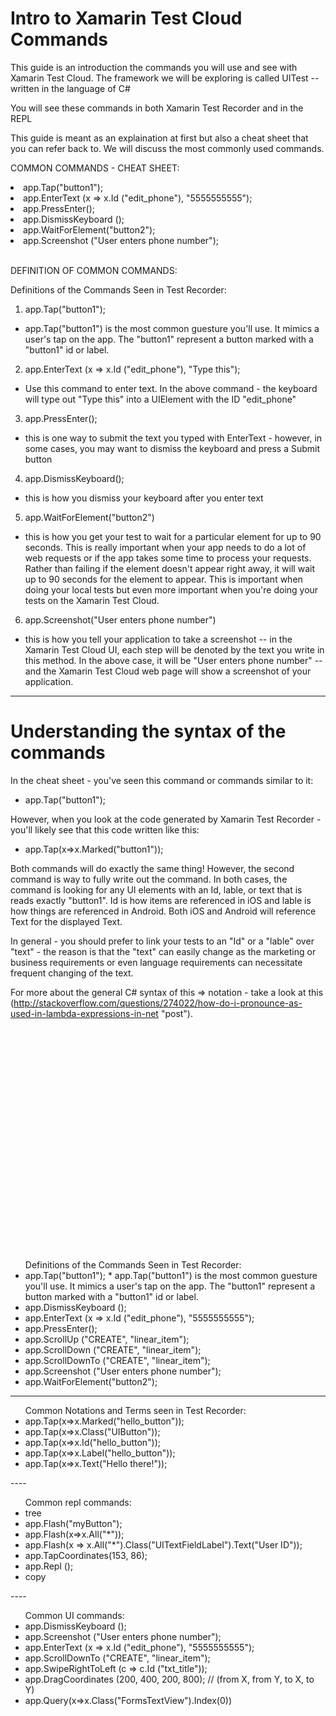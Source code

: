 # Intro to Xamarin Test Cloud Commands

This guide is an introduction the commands you will use and see with Xamarin Test Cloud.
The framework we will be exploring is called UITest -- written in the language of C#

You will see these commands in both Xamarin Test Recorder and in the REPL

This guide is meant as an explaination at first but also a cheat sheet that you can refer back to.
We will discuss the most commonly used commands.

COMMON COMMANDS - CHEAT SHEET:
<li>app.Tap("button1"); 
<li>app.EnterText (x => x.Id ("edit_phone"), "5555555555");</li>
<li>app.PressEnter();
<li>app.DismissKeyboard ();</li>
<li>app.WaitForElement("button2");
<li>app.Screenshot ("User enters phone number");</li>
</ul>                                                                    
<br />  
 
DEFINITION OF COMMON COMMANDS:

Definitions of the Commands Seen in Test Recorder:
1. app.Tap("button1"); 
* app.Tap("button1") is the most common guesture you'll use.  It mimics a user's tap on the app.  The "button1" represent a button marked with a "button1" id or label.
2. app.EnterText (x => x.Id ("edit_phone"), "Type this");</li>
* Use this command to enter text.  In the above command - the keyboard will type out "Type this" into a UIElement with the ID "edit_phone"
3. app.PressEnter();
* this is one way to submit the text you typed with EnterText - however, in some cases, you may want to dismiss the keyboard and press a Submit button 
4. app.DismissKeyboard();
* this is how you dismiss your keyboard after you enter text
5. app.WaitForElement("button2")
* this is how you get your test to wait for a particular element for up to 90 seconds.  This is really important when your app needs to do a lot of web requests or if the app takes some time to process your requests.  Rather than failing if the element doesn't appear right away, it will wait up to 90 seconds for the element to appear.  This is important when doing your local tests but even more important when you're doing your tests on the Xamarin Test Cloud.
6. app.Screenshot("User enters phone number")
* this is how you tell your application to take a screenshot -- in the Xamarin Test Cloud UI, each step will be denoted by the text you write in this method.  In the above case, it will be "User enters phone number" -- and the Xamarin Test Cloud web page will show a screenshot of your application.

---------------------------

# Understanding the syntax of the commands

In the cheat sheet - you've seen this command or commands similar to it:
* app.Tap("button1"); 

However, when you look at the code generated by Xamarin Test Recorder - you'll likely see that this code written like this:
* app.Tap(x=>x.Marked("button1"));

Both commands will do exactly the same thing!  However, the second command is way to fully write out the command.  In both cases, the command is looking for any UI elements with an Id, lable, or text that is reads exactly "button1".  Id is how items are referenced in iOS and lable is how things are referenced in Android.  Both iOS and Android will reference Text for the displayed Text.

In general - you should prefer to link your tests to an "Id" or a "lable" over "text" - the reason is that the "text" can easily change as the marketing or business requirements or even language requirements can necessitate frequent changing of the text.

For more about the general C# syntax of this => notation - take a look at this (http://stackoverflow.com/questions/274022/how-do-i-pronounce-as-used-in-lambda-expressions-in-net "post").





<br /><br /><br /><br /><br /><br /><br /><br /><br /><br /><br /><br /><br /><br /><br /><br /><br /><br /><br /><br /><br />

<ul>Definitions of the Commands Seen in Test Recorder:
<li>app.Tap("button1"); 
* app.Tap("button1") is the most common guesture you'll use.  It mimics a user's tap on the app.  The "button1" represent a button marked with a "button1" id or label.
<li>app.DismissKeyboard ();</li>
<li>app.EnterText (x => x.Id ("edit_phone"), "5555555555");</li>
<li>app.PressEnter();
<li>app.ScrollUp ("CREATE", "linear_item");</li>
<li>app.ScrollDown ("CREATE", "linear_item");</li>
<li>app.ScrollDownTo ("CREATE", "linear_item");</li>
<li>app.Screenshot ("User enters phone number");</li>
<li>app.WaitForElement("button2");
</ul>



----
<ul>Common Notations and Terms seen in Test Recorder:
<li>app.Tap(x=>x.Marked("hello_button"));
<li>app.Tap(x=>x.Class("UIButton"));</li>
<li>app.Tap(x=>x.Id("hello_button"));</li>
<li>app.Tap(x=>x.Label("hello_button"));</li>
<li>app.Tap(x=>x.Text("Hello there!"));</li>
</ul>
----
<ul>Common repl commands:
<li>tree</li>
<li>app.Flash("myButton");</li>
<li>app.Flash(x=>x.All("*"));</li>
<li>app.Flash(x => x.All("*").Class("UITextFieldLabel").Text("User ID"));</li>
<li>app.TapCoordinates(153, 86);</li>
<li>app.Repl ();</li>
<li>copy
</ul>
----
<ul>
Common UI commands:
<li>app.DismissKeyboard ();</li>
<li>app.Screenshot ("User enters phone number");</li>
<li>app.EnterText (x => x.Id ("edit_phone"), "5555555555");</li>
<li>app.ScrollDownTo ("CREATE", "linear_item");</li>
<li>app.SwipeRightToLeft (c => c.Id ("txt_title"));</li>
<li>app.DragCoordinates (200, 400, 200, 800); // (from X, from Y, to X, to Y)</li>
<li>app.Query(x=>x.Class("FormsTextView").Index(0)) </li>
</ul>
<ul>
